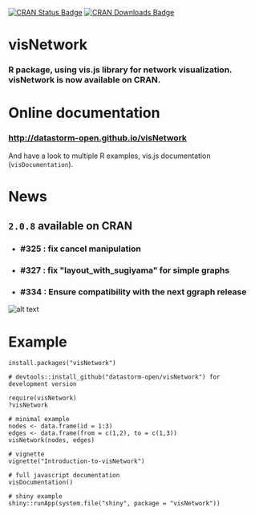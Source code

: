 [![CRAN Status Badge](https://www.r-pkg.org/badges/version/visNetwork)](https://CRAN.R-project.org/package=visNetwork) 
[![CRAN Downloads Badge](https://cranlogs.r-pkg.org/badges/visNetwork)](https://CRAN.R-project.org/package=visNetwork)


# visNetwork

### R package, using vis.js library for network visualization. visNetwork is now available on CRAN.

# Online documentation

### http://datastorm-open.github.io/visNetwork

And have a look to multiple R examples, vis.js documentation (````visDocumentation````). 

# News

## ``2.0.8`` available on CRAN

  * ### #325 : fix cancel manipulation
  * ### #327 : fix "layout_with_sugiyama" for simple graphs 
  * ### #334 : Ensure compatibility with the next ggraph release
  
![alt text](https://github.com/datastorm-open/visNetwork/blob/master/inst/img/tree_example.png)

# Example

```` 
install.packages("visNetwork")

# devtools::install_github("datastorm-open/visNetwork") for development version

require(visNetwork)
?visNetwork

# minimal example
nodes <- data.frame(id = 1:3)
edges <- data.frame(from = c(1,2), to = c(1,3))
visNetwork(nodes, edges)

# vignette
vignette("Introduction-to-visNetwork")

# full javascript documentation
visDocumentation()

# shiny example
shiny::runApp(system.file("shiny", package = "visNetwork"))
````
